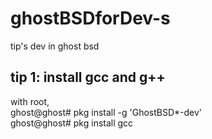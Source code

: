 # ghostBSDforDev-s
tip's dev in ghost bsd

## tip 1: install gcc and g++
with root, <br>
ghost@ghost# pkg install -g 'GhostBSD*-dev' <br>
ghost@ghost# pkg install gcc
